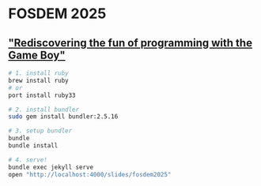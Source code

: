 # FOSDEM 2025

## ["Rediscovering the fun of programming with the Game Boy"](https://fosdem.org/2025/schedule/event/fosdem-2025-4605-rediscovering-the-fun-of-programming-with-the-game-boy/)

```sh
# 1. install ruby
brew install ruby
# or
port install ruby33

# 2. install bundler
sudo gem install bundler:2.5.16

# 3. setup bundler
bundle
bundle install

# 4. serve!
bundle exec jekyll serve
open "http://localhost:4000/slides/fosdem2025"
```
